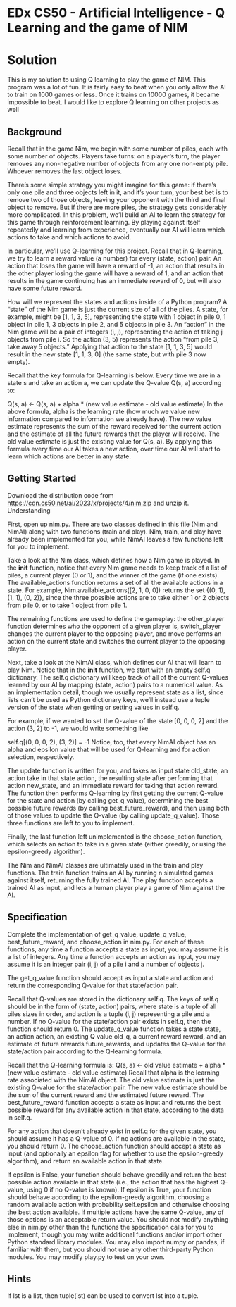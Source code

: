 # EDx CS50 - Artificial Intelligence - Q Learning and the game of NIM

# Solution
This is my solution to using Q learning to play the game of NIM. This program was a lot of fun. It is fairly easy to beat when you only allow the AI to train on 1000 games or less.  Once it trains on 10000 games, it became impossible to beat. I would like to explore Q learning on other projects as well

## Background

Recall that in the game Nim, we begin with some number of piles, each with some number of objects. Players take turns: on a player’s turn, the player removes any non-negative number of objects from any one non-empty pile. Whoever removes the last object loses.

There’s some simple strategy you might imagine for this game: if there’s only one pile and three objects left in it, and it’s your turn, your best bet is to remove two of those objects, leaving your opponent with the third and final object to remove. But if there are more piles, the strategy gets considerably more complicated. In this problem, we’ll build an AI to learn the strategy for this game through reinforcement learning. By playing against itself repeatedly and learning from experience, eventually our AI will learn which actions to take and which actions to avoid.

In particular, we’ll use Q-learning for this project. Recall that in Q-learning, we try to learn a reward value (a number) for every (state, action) pair. An action that loses the game will have a reward of -1, an action that results in the other player losing the game will have a reward of 1, and an action that results in the game continuing has an immediate reward of 0, but will also have some future reward.

How will we represent the states and actions inside of a Python program? A “state” of the Nim game is just the current size of all of the piles. A state, for example, might be [1, 1, 3, 5], representing the state with 1 object in pile 0, 1 object in pile 1, 3 objects in pile 2, and 5 objects in pile 3. An “action” in the Nim game will be a pair of integers (i, j), representing the action of taking j objects from pile i. So the action (3, 5) represents the action “from pile 3, take away 5 objects.” Applying that action to the state [1, 1, 3, 5] would result in the new state [1, 1, 3, 0] (the same state, but with pile 3 now empty).

Recall that the key formula for Q-learning is below. Every time we are in a state s and take an action a, we can update the Q-value Q(s, a) according to:

Q(s, a) <- Q(s, a) + alpha * (new value estimate - old value estimate)
In the above formula, alpha is the learning rate (how much we value new information compared to information we already have). The new value estimate represents the sum of the reward received for the current action and the estimate of all the future rewards that the player will receive. The old value estimate is just the existing value for Q(s, a). By applying this formula every time our AI takes a new action, over time our AI will start to learn which actions are better in any state.

## Getting Started

Download the distribution code from https://cdn.cs50.net/ai/2023/x/projects/4/nim.zip and unzip it.
Understanding

First, open up nim.py. There are two classes defined in this file (Nim and NimAI) along with two functions (train and play). Nim, train, and play have already been implemented for you, while NimAI leaves a few functions left for you to implement.

Take a look at the Nim class, which defines how a Nim game is played. In the __init__ function, notice that every Nim game needs to keep track of a list of piles, a current player (0 or 1), and the winner of the game (if one exists). The available_actions function returns a set of all the available actions in a state. For example, Nim.available_actions([2, 1, 0, 0]) returns the set {(0, 1), (1, 1), (0, 2)}, since the three possible actions are to take either 1 or 2 objects from pile 0, or to take 1 object from pile 1.

The remaining functions are used to define the gameplay: the other_player function determines who the opponent of a given player is, switch_player changes the current player to the opposing player, and move performs an action on the current state and switches the current player to the opposing player.

Next, take a look at the NimAI class, which defines our AI that will learn to play Nim. Notice that in the __init__ function, we start with an empty self.q dictionary. The self.q dictionary will keep track of all of the current Q-values learned by our AI by mapping (state, action) pairs to a numerical value. As an implementation detail, though we usually represent state as a list, since lists can’t be used as Python dictionary keys, we’ll instead use a tuple version of the state when getting or setting values in self.q.

For example, if we wanted to set the Q-value of the state [0, 0, 0, 2] and the action (3, 2) to -1, we would write something like

self.q[(0, 0, 0, 2), (3, 2)] = -1
Notice, too, that every NimAI object has an alpha and epsilon value that will be used for Q-learning and for action selection, respectively.

The update function is written for you, and takes as input state old_state, an action take in that state action, the resulting state after performing that action new_state, and an immediate reward for taking that action reward. The function then performs Q-learning by first getting the current Q-value for the state and action (by calling get_q_value), determining the best possible future rewards (by calling best_future_reward), and then using both of those values to update the Q-value (by calling update_q_value). Those three functions are left to you to implement.

Finally, the last function left unimplemented is the choose_action function, which selects an action to take in a given state (either greedily, or using the epsilon-greedy algorithm).

The Nim and NimAI classes are ultimately used in the train and play functions. The train function trains an AI by running n simulated games against itself, returning the fully trained AI. The play function accepts a trained AI as input, and lets a human player play a game of Nim against the AI.

## Specification

Complete the implementation of get_q_value, update_q_value, best_future_reward, and choose_action in nim.py. For each of these functions, any time a function accepts a state as input, you may assume it is a list of integers. Any time a function accepts an action as input, you may assume it is an integer pair (i, j) of a pile i and a number of objects j.

The get_q_value function should accept as input a state and action and return the corresponding Q-value for that state/action pair.

Recall that Q-values are stored in the dictionary self.q. The keys of self.q should be in the form of (state, action) pairs, where state is a tuple of all piles sizes in order, and action is a tuple (i, j) representing a pile and a number.
If no Q-value for the state/action pair exists in self.q, then the function should return 0.
The update_q_value function takes a state state, an action action, an existing Q value old_q, a current reward reward, and an estimate of future rewards future_rewards, and updates the Q-value for the state/action pair according to the Q-learning formula.

Recall that the Q-learning formula is: Q(s, a) <- old value estimate + alpha * (new value estimate - old value estimate)
Recall that alpha is the learning rate associated with the NimAI object.
The old value estimate is just the existing Q-value for the state/action pair. The new value estimate should be the sum of the current reward and the estimated future reward.
The best_future_reward function accepts a state as input and returns the best possible reward for any available action in that state, according to the data in self.q.

For any action that doesn’t already exist in self.q for the given state, you should assume it has a Q-value of 0.
If no actions are available in the state, you should return 0.
The choose_action function should accept a state as input (and optionally an epsilon flag for whether to use the epsilon-greedy algorithm), and return an available action in that state.

If epsilon is False, your function should behave greedily and return the best possible action available in that state (i.e., the action that has the highest Q-value, using 0 if no Q-value is known).
If epsilon is True, your function should behave according to the epsilon-greedy algorithm, choosing a random available action with probability self.epsilon and otherwise choosing the best action available.
If multiple actions have the same Q-value, any of those options is an acceptable return value.
You should not modify anything else in nim.py other than the functions the specification calls for you to implement, though you may write additional functions and/or import other Python standard library modules. You may also import numpy or pandas, if familiar with them, but you should not use any other third-party Python modules. You may modify play.py to test on your own.

## Hints

If lst is a list, then tuple(lst) can be used to convert lst into a tuple.
